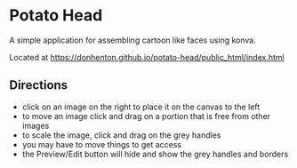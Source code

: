 # Potato Head

A simple application for assembling cartoon like faces using konva.

Located at https://donhenton.github.io/potato-head/public_html/index.html

## Directions

- click on an image on the right to place it on the canvas to the left
- to move an image click and drag on a portion that is free from other images
- to scale the image, click and drag on the grey handles
- you may have to move things to get access
- the Preview/Edit button will hide and show the grey handles and borders